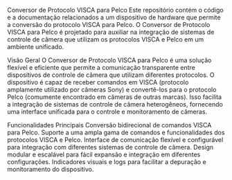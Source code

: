 Conversor de Protocolo VISCA para Pelco
Este repositório contém o código e a documentação relacionados a um dispositivo de hardware que permite a conversão do protocolo VISCA para Pelco. O Conversor de Protocolo VISCA para Pelco é projetado para auxiliar na integração de sistemas de controle de câmera que utilizam os protocolos VISCA e Pelco em um ambiente unificado.

Visão Geral
O Conversor de Protocolo VISCA para Pelco é uma solução flexível e eficiente que permite a comunicação transparente entre dispositivos de controle de câmera que utilizam diferentes protocolos. O dispositivo é capaz de receber comandos em VISCA (protocolo amplamente utilizado por câmeras Sony) e convertê-los para o protocolo Pelco (comumente encontrado em câmeras de outras marcas). Isso facilita a integração de sistemas de controle de câmera heterogêneos, fornecendo uma interface unificada para o controle e monitoramento de câmeras.

Funcionalidades Principais
Conversão bidirecional de comandos VISCA para Pelco.
Suporte a uma ampla gama de comandos e funcionalidades dos protocolos VISCA e Pelco.
Interface de comunicação flexível e configurável para integração com diferentes sistemas de controle de câmera.
Design modular e escalável para fácil expansão e integração em diferentes configurações.
Indicadores visuais e logs para facilitar a depuração e monitoramento do dispositivo.
